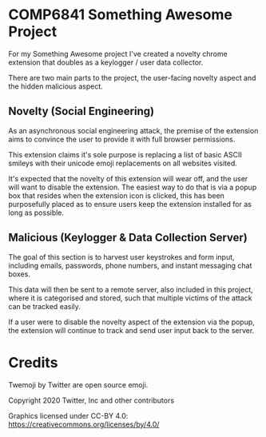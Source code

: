 # COMP6841 Something Awesome Project

For my Something Awesome project I've created a novelty chrome extension that doubles as a keylogger / user data collector. 

There are two main parts to the project, the user-facing novelty aspect and the hidden malicious aspect. 

## Novelty (Social Engineering)
As an asynchronous social engineering attack, the premise of the extension aims to convince the user to provide it with full browser permissions.

This extension claims it's sole purpose is replacing a list of basic ASCII smileys with their unicode emoji replacements on all websites visited.

It's expected that the novelty of this extension will wear off, and the user will want to disable the extension. The easiest way to do that is via a popup box that resides when the extension icon is clicked, this has been purposefully placed as to ensure users keep the extension installed for as long as possible.

## Malicious (Keylogger & Data Collection Server)
The goal of this section is to harvest user keystrokes and form input, including emails, passwords, phone numbers, and instant messaging chat boxes.

This data will then be sent to a remote server, also included in this project, where it is categorised and stored, such that multiple victims of the attack can be tracked easily.

If a user were to disable the novelty aspect of the extension via the popup, the extension will continue to track and send user input back to the server.


# Credits
Twemoji by Twitter are open source emoji. 

Copyright 2020 Twitter, Inc and other contributors

Graphics licensed under CC-BY 4.0: https://creativecommons.org/licenses/by/4.0/
